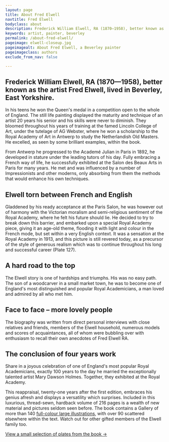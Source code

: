```yaml
---
layout: page
title: About Fred Elwell
navtitle: Fred Elwell
bodyclass: about
description: Frederick William Elwell, RA (1870—1958), better known as the artist Fred Elwell was a Beverley-based painter.
keywords: artist, painter, beverley
permalink: /about-fred-elwell/
pageimage: elwell-closeup.jpg
pageimagealt: About Fred Elwell, a Beverley painter
pageimageclass: authors
exclude_from_nav: false

---
```


## Frederick William Elwell, RA (1870—1958), better known as the artist Fred Elwell, lived in Beverley, East Yorkshire.

In his teens he won the Queen's medal in a competition open to the whole of England. The still life painting displayed the maturity and technique of an artist 20 years his senior and his skills were never to diminish. They bloomed throughout his years of training at the famed Lincoln College of Art, under the tutelage of AG Webster, where he won a scholarship to the Royal Academy of Art in Antwerp to study the Netherlandish Old Masters. He excelled, as seen by some brilliant examples, within the book.

From Antwerp he progressed to the Academé Julian in Paris in 1892, he developed in stature under the leading tutors of his day. Fully embracing a French way of life, he successfully exhibited at the Salon des Beaux Arts in Paris for many years. He met and was influenced by a number of Impressionists and other moderns, only absorbing from them the methods that would enhance his own techniques.

## Elwell torn between French and English

Gladdened by his ready acceptance at the Paris Salon, he was however out of harmony with the Victorian moralism and semi-religious sentiment of the Royal Academy, where he felt his future should lie. He decided to try to break down this barrier, and embarked upon a special Royal Academy piece, giving it an age-old theme, flooding it with light and colour in the French mode, but set within a very English context. It was a sensation at the Royal Academy in 1913, and this picture is still revered today, as a precursor of the style of generous realism which was to continue throughout his long and successful career (Plate 127).

## A hard road to the top

The Elwell story is one of hardships and triumphs. His was no easy path. The son of a woodcarver in a small market town, he was to become one of England's most distinguished and popular Royal Academicians, a man loved and admired by all who met him.

## Face to face – more lovely people

The biography was written from direct personal interviews with close relatives and friends, members of the Elwell household, numerous models and scores of acquaintances, all of whom were bubbling over with enthusiasm to recall their own anecdotes of Fred Elwell RA.

## The conclusion of four years work

Share in a joyous celebration of one of England's most popular Royal Academicians, exactly 100 years to the day he married the exceptionally talented artist Mary Dawson Holmes. Together, they exhibited at the Royal Academy.

This reappraisal, twenty-one years after the first edition, embraces his genius afresh and displays a versatility which surprises. Included in this luxurious, thread-sewn, hardback volume of 216 pages is a wealth of new material and pictures seldom seen before. The book contains a Gallery of more than 140 [full-colour large illustrations](/plates/), with over 90 scattered elsewhere within the text. Watch out for other gifted members of the Elwell family too.

<div class="extra">
<p><a href="/plates/" title="Paintings by Fred Elwell">View a small selection of plates from the book →</a></p>
</div>
